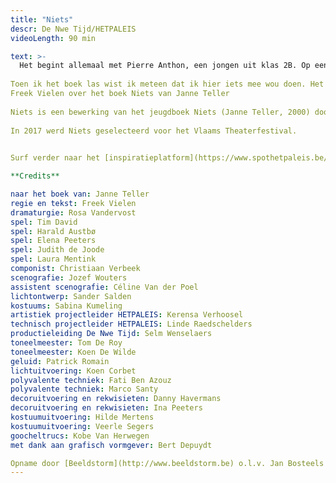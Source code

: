 ```yaml
---
title: "Niets"
descr: De Nwe Tijd/HETPALEIS
videoLength: 90 min

text: >-
  Het begint allemaal met Pierre Anthon, een jongen uit klas 2B. Op een dag staat hij op, pakt zijn tas en zegt kalm: ‘Er bestaat niets van betekenis, dat had ik al lang door. En daarom heeft het geen zin om iets te doen, dat heb ik net begrepen.’ Hij stopt zijn boeken in zijn tas, loopt de klas uit en gaat in een pruimenboom zitten. Zijn klasgenoten pikken dit niet. Ze besluiten hem te laten zien dat hij het fout heeft. In een verlaten loods aan de rand van het dorp beginnen ze een Berg van Betekenis te bouwen. Om beurten moet iemand iets afstaan wat hem of haar dierbaar is. Elk offer heeft een nieuw en groter offer tot gevolg. Wat onschuldig begint, krijgt algauw een dramatische wending ...  
  
Toen ik het boek las wist ik meteen dat ik hier iets mee wou doen. Het is zo’n extreem boek en zo gruwelijk in zijn onverbiddelijkheid dat ik er door geprikkeld werd. Ik wou er iets tegenover zetten. Net als de klas wou ik direct bewijzen dat er wel zinvolle dingen bestaan. Dat niet alles waardeloos is. En zo begon ik samen met mijn dramaturge Rosa Vandervost en een fantastische cast mijn eigen Berg van Betekenis te maken.  
Freek Vielen over het boek Niets van Janne Teller  
  
Niets is een bewerking van het jeugdboek Niets (Janne Teller, 2000) door auteur en theatermaker Freek Vielen.  
  
In 2017 werd Niets geselecteerd voor het Vlaams Theaterfestival.

  
Surf verder naar het [inspiratieplatform](https://www.spothetpaleis.be/spot/niets/) van hetpaleis voor meer plezier rond Niets.

**Credits**

naar het boek van: Janne Teller  
regie en tekst: Freek Vielen  
dramaturgie: Rosa Vandervost  
spel: Tim David  
spel: Harald Austbø  
spel: Elena Peeters  
spel: Judith de Joode  
spel: Laura Mentink  
componist: Christiaan Verbeek  
scenografie: Jozef Wouters  
assistent scenografie: Céline Van der Poel  
lichtontwerp: Sander Salden  
kostuums: Sabina Kumeling  
artistiek projectleider HETPALEIS: Kerensa Verhoosel  
technisch projectleider HETPALEIS: Linde Raedschelders  
productieleiding De Nwe Tijd: Selm Wenselaers  
toneelmeester: Tom De Roy  
toneelmeester: Koen De Wilde  
geluid: Patrick Romain  
lichtuitvoering: Koen Corbet  
polyvalente techniek: Fati Ben Azouz  
polyvalente techniek: Marco Santy  
decoruitvoering en rekwisieten: Danny Havermans  
decoruitvoering en rekwisieten: Ina Peeters  
kostuumuitvoering: Hilde Mertens  
kostuumuitvoering: Veerle Segers  
goocheltrucs: Kobe Van Herwegen  
met dank aan grafisch vormgever: Bert Depuydt

Opname door [Beeldstorm](http://www.beeldstorm.be) o.l.v. Jan Bosteels
---
```


